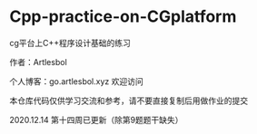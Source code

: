 # Cpp-practice-on-CGplatform
cg平台上C++程序设计基础的练习

作者：Artlesbol

个人博客：go.artlesbol.xyz 欢迎访问

本仓库代码仅供学习交流和参考，请不要直接复制后用做作业的提交



2020.12.14
第十四周已更新（除第9题题干缺失）
